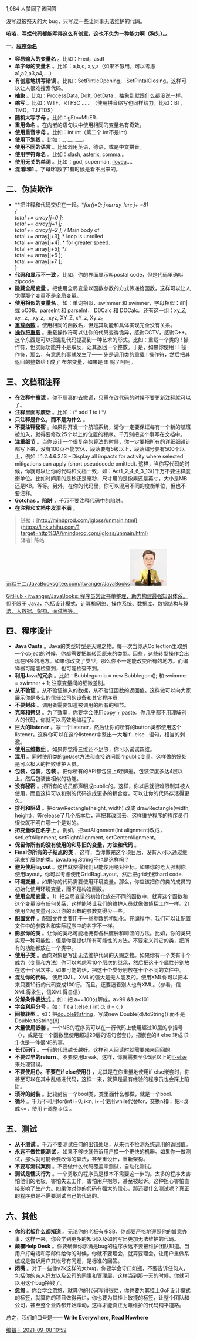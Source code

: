 1,084 人赞同了该回答

没写过被祭天的大 bug，只写过一些让同事无法维护的代码。

**咳咳，写烂代码都能写得这么有创意，这也不失为一种能力啊（狗头）。。**

**一、[程序命名](https://www.zhihu.com/search?q=%E7%A8%8B%E5%BA%8F%E5%91%BD%E5%90%8D&search_source=Entity&hybrid_search_source=Entity&hybrid_search_extra=%7B%22sourceType%22%3A%22answer%22%2C%22sourceId%22%3A2106574657%7D)**

- **容易输入的变量名** 。比如：Fred，asdf
- **单字母的变量名** 。比如：a,b,c, x,y,z（如果不够用，可以考虑a1,a2,a3,a4,….）
- **有创意地拼写错误** 。比如：SetPintleOpening， SetPintalClosing。这样可以让人很难搜索代码。
- **抽象** 。比如：ProcessData, DoIt, GetData… 抽象到就跟什么都没说一样。
- **缩写** 。比如：WTF，RTFSC …… （使用拼音缩写也同样给力，比如：BT，TMD，TJJTDS）
- **随机大写字母** 。比如：gEtnuMbER..
- **重用命名** 。在内嵌的语句块中使用相同的变量名有奇效。
- **使用重音字母** 。比如：int ínt（第二个 ínt不是int）
- **使用下划线** 。比如：_, __, ___。
- **使用不同的语言** 。比如混用英语，德语，或是中文拼音。
- **使用字符命名** 。比如：slash, [asterix](https://www.zhihu.com/search?q=asterix&search_source=Entity&hybrid_search_source=Entity&hybrid_search_extra=%7B%22sourceType%22%3A%22answer%22%2C%22sourceId%22%3A2106574657%7D), comma…
- **使用无关的单词** 。比如：god, superman, [iloveu](https://www.zhihu.com/search?q=iloveu&search_source=Entity&hybrid_search_source=Entity&hybrid_search_extra=%7B%22sourceType%22%3A%22answer%22%2C%22sourceId%22%3A2106574657%7D)….
- **混淆l和1** 。字母l和数字1有时候是看不出来的。

## **二、伪装欺诈**

- **把注释和代码交织在一起。**for(j=0; j<array_len; j+ =8)  
    {  
    total += array[j+0 ];  
    total += array[j+1 ];  
    total += array[j+2 ]; /* Main body of  
    total += array[j+3]; * loop is unrolled  
    total += array[j+4]; * for greater speed.  
    total += array[j+5]; */  
    total += array[j+6 ];  
    total += array[j+7 ];  
    }
- **代码和显示不一致** 。比如，你的界面显示叫postal code，但是代码里确叫 zipcode.
- **隐藏全局变量** 。把使用全局变量以函数参数的方式传递给函数，这样可以让人觉得那个变量不是全局变量。
- **使用相似的变量名** 。如：单词相似，swimmer 和 swimner，字母相似：ilI1| 或 oO08。parselnt 和 parseInt， D0Calc 和 DOCalc。还有这一组：xy_Z, xy__z, _xy_z, _xyz, XY_Z, xY_z, Xy_z。
- **[重载函数](https://www.zhihu.com/search?q=%E9%87%8D%E8%BD%BD%E5%87%BD%E6%95%B0&search_source=Entity&hybrid_search_source=Entity&hybrid_search_extra=%7B%22sourceType%22%3A%22answer%22%2C%22sourceId%22%3A2106574657%7D)** 。使用相同的函数名，但是其功能和具体实现完全没有关系。
- **[操作符重载](https://www.zhihu.com/search?q=%E6%93%8D%E4%BD%9C%E7%AC%A6%E9%87%8D%E8%BD%BD&search_source=Entity&hybrid_search_source=Entity&hybrid_search_extra=%7B%22sourceType%22%3A%22answer%22%2C%22sourceId%22%3A2106574657%7D)** 。重载操作符可以让你的代码变得诡异，感谢CCTV，感谢C++。这个东西是可以把混乱代码提高到一种艺术的形式。比如：重载一个类的 ! 操作符，但实际功能并不是取反，让其返回一个整数。于是，如果你使用 ! ! 操作符，那么，有意思的事就发生了—— 先是调用类的重载 ! 操作符，然后把其返回的整数给 ! 成了 布尔变量，如果是 !!! 呢？呵呵。

## **三、文档和注释**

- **在注释中撒谎** 。你不用真的去撒谎，只需在改代码的时候不要更新注释就可以了。
- **注释里面写废话** 。比如：/* add 1 to i */
- **只注释是什么，而不是为什么** 。
- **不要注释秘密** 。如果你开发一个航班系统，请你一定要保证每有一个新的航班被加入，就得要修改25个以上的位置的程序。千万别把这个事写在文档中。
- **注重细节** 。当你设计一个很复杂的算法的时候，你一定要把所有的详细细设计都写下来，没有100页不能罢休，段落要有5级以上，段落编号要有500个以上，例如：1.2.4.6.3.13 – Display all impacts for activity where selected mitigations can apply (short pseudocode omitted). 这样，当你写代码的时候，你就可以让你的代码和文档一致，如：Act1_2_4_6_3_13()千万不要注释度衡单位。比如时间用的是秒还是毫秒，尺寸用的是像素还是英寸，大小是MB还是KB。等等。另外，在你的代码里，你可以混用不同的度衡单位，但也不要注释。
- **Gotchas 。陷阱** ，千万不要注释代码中的陷阱。
- **在注释和文档中发泄不满** 。

> 链接：[http://mindprod.com/jgloss/unmain.html](https://link.zhihu.com/?target=http%3A//mindprod.com/jgloss/unmain.html)  
> 译者| 陈皓

[沉默王二/JavaBooks​gitee.com/itwanger/JavaBooks![](media/v2-4b846b9ba6296e6ba8b303d9cd557182_ipico.jpg)](https://link.zhihu.com/?target=https%3A//gitee.com/itwanger/JavaBooks)

  
[GitHub - itwanger/JavaBooks: 程序员常读书单整理，助力构建最强知识体系。但不限于 Java，包括设计模式、计算机网络、操作系统、数据库、数据结构与算法、大数据、架构、面试等等。](https://link.zhihu.com/?target=https%3A//github.com/itwanger/JavaBooks)

## **四、程序设计**

- **Java Casts** 。Java的类型转型是天赐之物。每一次当你从Collection里取到一个object的时候，你都需要把其转回原来的类型。因些，这些转型操作会出现在N多的地方。如果你改变了类型，那么你不一定能改变所有的地方。而编译器可能能检查到，也可能检查不到。
- **利用Java的冗余** 。比如：Bubblegum b = new Bubblegom(); 和 swimmer = swimner + 1; 注意变量间的细微差别。
- **从不验证** 。从不验证输入的数据，从不验证函数的返回值。这样做可以向大家展示你是多么的信任公司的设备和其它程序员
- **不要封装** 。调用者需要知道被调用的所有的细节。
- **克隆和拷贝** 。为了效率，你要学会使用copy + paste。你几乎都不用理解别人的代码，你就可以高效地编程了。
- **巨大的listener** 。写一个listener，然后让你的所有的button类都使用这个listener，这样你可以在这个listener中整出一大堆if…else…语句，相当的刺激。
- **使用三维数组** 。如果你觉得三维还不足够，你可以试试四维。
- **混用** 。同时使用类的get/set方法和直接访问那个public变量。这样做的好处是可以极大的挫败维护人员。
- **包装，包装，包装** 。把你所有的API都包装上6到8遍，包装深度多达4层以上。然后包装出相似的功能。
- **没有秘密** 。把所有的成员都声明成public的。这样，你以后就很难限制其被人使用，而且这样可以和别的代码造成更多的耦合度，可以让你的代码存活得更久。
- **排列和阻碍** 。把drawRectangle(height, width) 改成 drawRectangle(width, height)，等release了几个版本后，再把其改回去。这样维护程序的程序员们很快就不明白哪一个是对的。
- **把变量改在名字上** 。例如，把setAlignment(int alignment)改成，setLeftAlignment, setRightAlignment, setCenterAlignment。
- **保留你所有的没有使用的和陈旧的变量，方法和代码** 。
- **Final你所有的子结点的类** ，这样，当你做完这个项目后，没有人可以通过继承来扩展你的类。java.lang.String不也是这样吗？
- **避免使用layout** 。这样就使得我们只能使用绝对坐标。如果你的老大强制你使用layout，你可以考虑使用GridBagLayout，然后把grid坐标hard code.
- **环境变量** 。如果你的代码需要使用环境变量。那么，你应该把你的类的成员的初始化使用环境变量，而不是构造函数。
- **使用全局变量** 。1）把全局变量的初始化放在不同的函数中，就算这个函数和这个变量没有任何关系，这样能够让我们的维护人员就像做侦探工作一样。2）使用全局变量可以让你的函数的参数变得少一些。
- **配置文件** 。配置文件主要用于一些参数的初始化。在编程中，我们可以让配置文件中的参数名和实际程序中的名字不一样。
- **膨胀你的类** 。让你的类尽可能地拥有各种臃肿和晦涩的方法。比如，你的类只实现一种可能性，但是你要提供所有可能性的方法。不要定义其它的类，把所有的功能都放在一个类中。
- **使用子类** 。面向对象是写出无法维护代码的天赐之物。如果你有一个类有十个成为（变量和方法）你可以考虑写10个层次的继承，然后把这十个属性分别放在这十个层次中。如果可能的话，把这十个类分别放在十个不同的文件中。
- **混乱你的代码。** 使用XML。XML的强大是无人能及的。使用XML你可以把本来只要10行的代码变成100行。而且，还要逼着别人也有XML。（参看，信XML得永生，信XML得自信）
- **分解条件表达式** 。如：把 a==100分解成，a>99 && a<101
- **学会利用分号** 。如：if ( a );else;{ int d; d = c;}
- **间接转型** 。如：把[double转string](https://www.zhihu.com/search?q=double%E8%BD%ACstring&search_source=Entity&hybrid_search_source=Entity&hybrid_search_extra=%7B%22sourceType%22%3A%22answer%22%2C%22sourceId%22%3A2106574657%7D)，写成new Double(d).toString() 而不是 Double.toString(d)
- **大量使用嵌套** 。一个NB的程序员可以在一行代码上使用超过10层的小括号（），或是在一个函数里使用超过20层的语句嵌套{}，把嵌套的if else 转成 [? :] 也是一件很NB的事。
- **长代码行** 。一行的代码越长越好。这样别人阅读时就需要来来回回的
- **不要过早的return** 。不要使用break，这样，你就需要至少5层以上的[if-else](https://www.zhihu.com/search?q=if-else&search_source=Entity&hybrid_search_source=Entity&hybrid_search_extra=%7B%22sourceType%22%3A%22answer%22%2C%22sourceId%22%3A2106574657%7D)来处理错误。
- **不要使用{}。不要在if else使用{}** ，尤其是在你重量地使用if-else嵌套时，你甚至可以在其中乱缩进代码，这样一来，就算是最有经验的程序员也会踩上陷阱。
- **琐碎的封装** 。比较封装一个bool类，类里面什么都做，就是一个bool.
- **循环** 。千万不可用for(int i=0; i<n; i++)使用while代替for，交换n和i，把<改成<=，使用 i–调整步伐 。

## **五、测试**

- **从不测试** 。千万不要测试任何的出错处理，从来也不检测系统调用的返回值。
- **永远不做性能测试** 。如果不够快就告诉用户换一个更快的机器。如果你一做测试，那么就可能会要改你的算法，甚至重设计，重新架构。
- **不要写测试案例** 。不要做什么代码覆盖率测试，自动化测试。
- **测试是懦夫行为** 。一个勇敢的程序员是根本不需要这一步的。太多的程序太害怕他们的老板，害怕失去工作，害怕用户抱怨，甚至被起诉。这种担心害怕直接影响了生产力。如果你对你的代码有强大的信心，那还要什么测试呢？真正的程序员是不需要测试自己的代码的。

## **六、其他**

- **你的老板什么都知道** 。无论你的老板有多SB，你都要严格地遵照他的旨意办事，这样一来，你会学到更多的知识以及如何写出更加无法维护的代码。
- **颠覆Help Desk** 。你要确保你那满是bug的程序永远不要被维护团队知道。当用户打电话和写邮件给你的时候，你就不要理会，就算要理会，让用户重做系统或是告诉用户其帐号有问题，是标准的回答。
- **闭嘴** 。对于一些像y2k这样的大bug，你要学会守口如瓶，不要告诉任何人，包括你的亲人好友以及公司的同事和管理层，这样当到那一天的时候，你就可以用这个bug挣钱了。
- **忽悠** 。你会学会忽悠，就算你的代码写得很烂，你也要为其挂上GoF设计模式的标签，就算你的项目做得再烂，你也要为其挂上敏捷的标签，让整个团队和公司，甚至整个业界都开始躁动，这样才能真正为难维护的代码铺平道路。

总之，我们的口号是—— **Write Everywhere, Read Nowhere**

[编辑于 2021-09-08 10:52](https://www.zhihu.com/question/482967292/answer/2106574657)